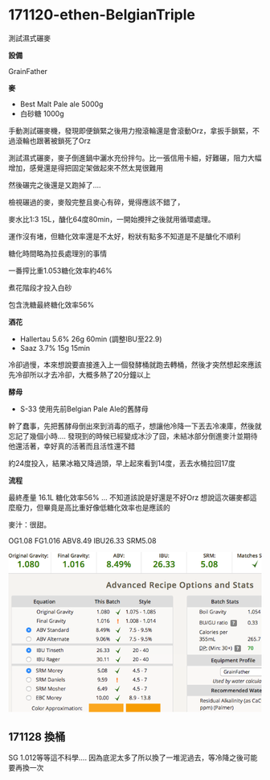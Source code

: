 # 171120-ethen-BelgianTriple

測試濕式碾麥

**設備**

GrainFather

**麥**

* Best Malt Pale ale 5000g
* 白砂糖 1000g

手動測試碾麥機，發現即便鎖緊之後用力撥滾輪還是會滾動Orz，拿扳手鎖緊，不過滾輪也跟著被鎖死了Orz

測試濕式碾麥，麥子倒進鍋中灑水充份拌勻。比一張信用卡細，好難碾，阻力大幅增加，感覺還是得把固定架做起來不然太晃很難用

然後碾完之後還是又跑掉了....

檢視碾過的麥，麥殼完整且麥心有碎，覺得應該不錯了，

麥水比1:3 15L，醣化64度80min，一開始攪拌之後就用循環處理。

運作沒有堵，但糖化效率還是不太好，粉狀有點多不知道是不是醣化不順利

糖化時間略為拉長處理別的事情

一番搾比重1.053糖化效率約46%

煮花階段才投入白砂

包含洗糖最終糖化效率56%

**酒花**

* Hallertau 5.6% 26g 60min (調整IBU至22.9)
* Saaz 3.7% 15g 15min

冷卻過慢，本來想說要直接進入上一個發酵桶就跑去轉桶，然後才突然想起來應該先冷卻所以才去冷卻，大概多熱了20分鐘以上

**酵母**
 
* S-33 使用先前Belgian Pale Ale的舊酵母

幹了蠢事，先把舊酵母倒出來到消毒的瓶子，想讓他冷降一下丟去冷凍庫，然後就忘記了幾個小時.... 發現到的時候已經變成冰沙了囧，未結冰部分倒進麥汁並期待他還活著，幸好真的活著而且活性還不錯

約24度投入，結果冰箱又降過頭，早上起來看到14度，丟去水桶拉回17度

**流程**

最終產量 16.1L 糖化效率56% ... 不知道該說是好還是不好Orz 想說這次碾麥都這麼廢力，但畢竟是高比重好像低糖化效率也是應該的

麥汁：很甜。

OG1.08 FG1.016 ABV8.49 IBU26.33 SRM5.08 

![](../img/test75.png)

## 171128 換桶

SG 1.012等等這不科學.... 因為底泥太多了所以換了一堆泥過去，等冷降之後可能要再換一次